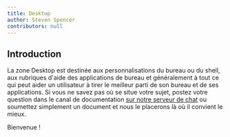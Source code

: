 ```yaml
---
title: Desktop
author: Steven Spencer
contributors: null
---
```


## Introduction

La zone Desktop est destinée aux personnalisations du bureau ou du shell, aux rubriques d'aide des applications de bureau et généralement à tout ce qui peut aider un utilisateur à tirer le meilleur parti de son bureau et de ses applications. Si vous ne savez pas où se situe votre sujet, postez votre question dans le canal de documentation [sur notre serveur de chat](https://chat.rockylinux.org) ou soumettez simplement un document et nous le placerons là où il convient le mieux.

Bienvenue !
